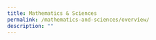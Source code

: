 ```yaml
---
title: Mathematics & Sciences
permalink: /mathematics-and-sciences/overview/
description: ""
---
```

